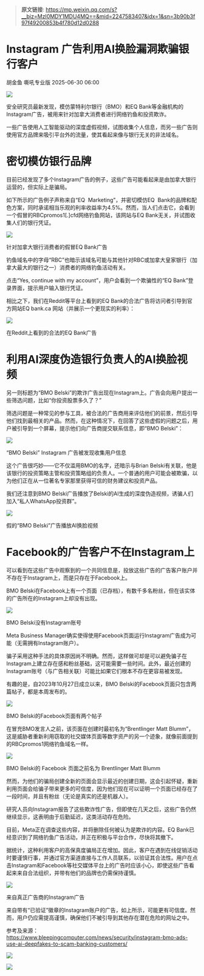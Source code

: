 > **原文链接**: https://mp.weixin.qq.com/s?__biz=MzI0MDY1MDU4MQ==&mid=2247583407&idx=1&sn=3b90b3f97f49200853b4f780d12d0288

#  Instagram 广告利用AI换脸漏洞欺骗银行客户  
胡金鱼  嘶吼专业版   2025-06-30 06:00  
  
![](https://mmbiz.qpic.cn/mmbiz_gif/wpkib3J60o297rwgIksvLibPOwR24tqI8dGRUah80YoBLjTBJgws2n0ibdvfvv3CCm0MIOHTAgKicmOB4UHUJ1hH5g/640?wx_fmt=gif "")  
  
安全研究员最新发现，模仿蒙特利尔银行（BMO）和EQ Bank等金融机构的Instagram广告，被用来针对加拿大消费者进行网络钓鱼和投资欺诈。  
  
一些广告使用人工智能驱动的深度虚假视频，试图收集个人信息，而另一些广告则使用官方品牌来吸引平台外的流量，使其看起来像与银行无关的非法域名。  
# 密切模仿银行品牌  
  
目前已经发现了多个Instagram广告的例子，这些广告可能看起来是由加拿大银行运营的，但实际上是骗局。  
  
如下所示的广告例子声称来自“EQ  Marketing”，并密切模仿EQ  Bank的品牌和配色方案，同时承诺相当乐观的利率收益率为4.5%。然而，当人们点击它，会看到一个假冒的RBCpromos1[.]cfd网络钓鱼网站，该网站与EQ Bank无关，并试图收集人们的银行凭证。  
  
![](https://mmbiz.qpic.cn/sz_mmbiz_png/wpkib3J60o28YmPK73u1jicbBHkFemWSKEianarEyicdOkYQf1Ktqj6FcPm9cpaUJ9xia6L4nzMiakRH4rwQZhnyzf7g/640?wx_fmt=png&from=appmsg "")  
  
针对加拿大银行消费者的假冒EQ Bank广告  
  
钓鱼域名中的字母“RBC”也暗示该域名可能与其他针对RBC或加拿大皇家银行（加拿大最大的银行之一）消费者的网络钓鱼活动有关。  
  
点击“Yes, continue with my account”，用户会看到一个欺骗性的“EQ Bank”登录界面，提示用户输入银行凭证。  
  
相比之下，我们在Reddit等平台上看到的EQ Bank的合法广告将访问者引导到官方网站EQ bank.ca 网站（并展示一个更现实的利率）：  
  
![](https://mmbiz.qpic.cn/sz_mmbiz_png/wpkib3J60o28YmPK73u1jicbBHkFemWSKE8k5o7N9z03F8y28240EOKoKF9C7CV4UCVjhSbK8VRSmhojTBkjxlcw/640?wx_fmt=png&from=appmsg "")  
  
在Reddit上看到的合法的EQ Bank广告  
# 利用AI深度伪造银行负责人的AI换脸视频  
  
另一则标题为“BMO Belski”的欺诈广告出现在Instagram上。广告会向用户提出一些筛选问题，比如“你投资股票多久了？”  
  
筛选问题是一种常见的参与工具，被合法的广告商用来评估他们的前景，然后引导他们找到最相关的产品。然而，在这种情况下，在回答了这些虚假的问题之后，用户被引导到一个屏幕，提示他们向广告商提交联系信息，即“BMO Belski”：  
  
![](https://mmbiz.qpic.cn/sz_mmbiz_png/wpkib3J60o28YmPK73u1jicbBHkFemWSKENSKJsFrBYsnC3jJOp5PDCvkDO9MXnAKBwKUicvEaVfZXURWz2INdfDQ/640?wx_fmt=png&from=appmsg "")  
  
“BMO Belski” Instagram 广告被发现收集用户信息  
  
这个广告很巧妙——它不仅滥用BMO的名字，还暗示与Brian Belski有关联，他是该银行的投资策略主管和投资策略组的负责人。一个普通的用户可能会被欺骗，以为他们正在从一位著名专家那里获得可信的财务建议和投资产品。  
  
我们还注意到BMO Belski广告播放了Belski的AI生成的深度伪造视频，诱骗人们加入“私人WhatsApp投资群”。  
  
![](https://mmbiz.qpic.cn/sz_mmbiz_png/wpkib3J60o28YmPK73u1jicbBHkFemWSKETibnVxs6Ea7scDb6g3QkoszaYzZvYlH6vXYbslsk92mFheTZZ9O1GuA/640?wx_fmt=png&from=appmsg "")  
  
假的“BMO Belski”广告播放AI换脸视频  
# Facebook的广告客户不在Instagram上  
  
可以看到在这些广告中观察到的一个共同信息是，投放这些广告的广告客户账户并不存在于Instagram上，而是只存在于Facebook上。  
  
BMO Belski在Facebook上有一个页面（已存档），有数千多名粉丝，但在该实体的广告所在的Instagram上却没有出现。  
  
![](https://mmbiz.qpic.cn/sz_mmbiz_png/wpkib3J60o28YmPK73u1jicbBHkFemWSKE9wN8ROnNic9g3eCx8FYSIWfDz8LFKKq6q8sPbWfL8xKxcnqeXNdm8Bg/640?wx_fmt=png&from=appmsg "")  
  
BMO Belski没有Instagram账号  
  
Meta Business Manager确实使得使用Facebook页面运行Instagram广告成为可能（无需拥有Instagram账户）。  
  
骗子采用这种手法的具体原因尚不明确。然而，这样做可却是可以避免骗子在Instagram上建立存在感和粉丝基础，这可能需要一些时间。此外，最近创建的Instagram账号（与广告相关联）可能比如果它们根本不存在更容易被发现。  
  
有趣的是，自2023年10月27日成立以来，BMO Belski的Facebook页面只包含两篇帖子，都是本周发布的。  
  
![](https://mmbiz.qpic.cn/sz_mmbiz_png/wpkib3J60o28YmPK73u1jicbBHkFemWSKEpa7KmE4BEe8nQQhLccSibfnFJAhWbDNMaBQ9wAOJx2lzs70YOEdibQHQ/640?wx_fmt=png&from=appmsg "")  
  
BMO Belski的Facebook页面有两个帖子  
  
在冒充BMO发言人之前，该页面在创建时最初名为“Brentlinger Matt Blumm”，这是威胁者重新利用窃取的社交媒体页面等数字资产的另一个迹象，就像前面提到的RBCpromos1网络钓鱼域名一样。  
  
![](https://mmbiz.qpic.cn/sz_mmbiz_png/wpkib3J60o28YmPK73u1jicbBHkFemWSKE1odibWGCLqiaw7veOswB0uHDBukcpwOW1oQnNFmxW38QwTibh9QhCyvJw/640?wx_fmt=png&from=appmsg "")  
  
BMO Belski的 Facebook 页面之前名为 Brentlinger Matt Blumm  
  
然而，为他们的骗局创建全新的页面会显示最近的创建日期，这会引起怀疑，重新利用页面会给骗子带来更多的可信度，因为他们现在可以证明一个页面已经存在了一段时间，并且有粉丝（无论是真实的还是机器人）。  
  
研究人员向Instagram报告了这些欺诈性广告，但即使在几天之后，这些广告仍然继续显示，这表明由于后勤延迟，这类活动存在危险。  
  
目前，Meta正在调查这些内容，并将删除任何被认为是欺诈的内容。EQ Bank已经意识到了网络钓鱼广告活动，并正在积极与平台合作，尽快将其撤下。  
  
据统计，这种利用客户的高保真度骗局正在增加。因此，客户在遇到在线促销活动时要谨慎行事，并通过官方渠道直接与工作人员联系，以验证其合法性。用户在点击Instagram和Facebook等社交媒体平台上的广告时应该小心，即使这些广告看起来来自合法组织，并带有他们的品牌也仍需保持谨慎。  
  
![](https://mmbiz.qpic.cn/sz_mmbiz_png/wpkib3J60o28YmPK73u1jicbBHkFemWSKEzVkw7WwRdvOyvRrGIfJ1ic4Eu7j9ypic4EGMYzv8NVPL2L4MFJUuDnNw/640?wx_fmt=png&from=appmsg "")  
  
来自真正广告商的Instagram广告  
  
来自带有“已验证”徽章的Instagram账户的广告，如上所示，可能更有可信度。然而，用户仍应需提高谨慎，确保他们不被引导到其他存在潜在危险的网址之中。  
  
参考及来源：  
https://www.bleepingcomputer.com/news/security/instagram-bmo-ads-use-ai-deepfakes-to-scam-banking-customers/  
  
![](https://mmbiz.qpic.cn/sz_mmbiz_png/wpkib3J60o28YmPK73u1jicbBHkFemWSKEVtB7lJ1dSToFS1ORZgicibRh27SGq4HctRCTmGWfW8Ia1Qz6oLiaLw6zQ/640?wx_fmt=png&from=appmsg "")  
  
![](https://mmbiz.qpic.cn/sz_mmbiz_png/wpkib3J60o28YmPK73u1jicbBHkFemWSKETIMWyRzyyooNUh19kIZiced1fmTGJhZC59CCJdgCTN2FTKcHVbRpVGQ/640?wx_fmt=png&from=appmsg "")  
  
  
